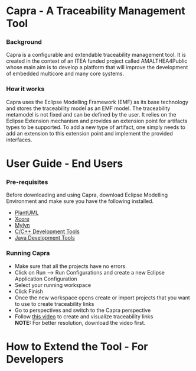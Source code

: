 # Capra - A Traceability Management Tool

### Background
Capra is a configurable and extendable traceability management tool. It is created in the context of an ITEA funded project called AMALTHEA4Public whose main aim is to develop a platform that will improve the development of embedded multicore and many core systems.

### How it works

Capra uses the Eclipse Modelling Framework (EMF) as its base technology and stores the traceability model as an EMF model. The traceability metamodel is not fixed and can be defined by the user. It relies on the Eclipse Extension mechanism and provides an extension point for artifacts types to be supported. To add a new type of artifact, one simply needs to add an extension to this extension point and implement the provided interfaces.


# User Guide - End Users

### Pre-requisites

Before downloading and using Capra, download Eclipse Modelling Environment and make sure you have the following installed.

* [PlantUML](http://plantuml.com)
* [Xcore](https://wiki.eclipse.org/Xcore)
* [Mylyn](https://www.eclipse.org/mylyn/)
* [C/C++ Development Tools](https://www.eclipse.org/cdt/)
* [Java Development Tools](https://www.eclipse.org/jdt)


### Running Capra

* Make sure that all the projects have no errors.
* Click on Run --> Run Configurations and create a new Eclipse Application Configuration
* Select your running workspace
* Click Finish
* Once the new workspace opens create or import projects that you want to  use to create traceability links
* Go to perspectives and switch to the Capra perspective
* Follow [this video](https://www.dropbox.com/s/9p76ebqvax16uc1/HVAC-Capra%20Incomplete1.mov?dl=0) to create and visualize traceability links  
**NOTE:** For better resolution, download the video first. 



# How to Extend the Tool - For Developers

